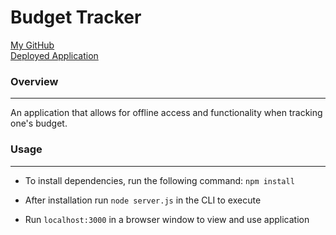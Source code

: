 # Budget Tracker

[My GitHub](https://github.com/asharma1398)
<br>
[Deployed Application](https://track-your-budget-now.herokuapp.com/)

### Overview 
***

An application that allows for offline access and functionality when tracking one's budget.

### Usage 
***

- To install dependencies, run the following command: ```npm install```

- After installation run ```node server.js``` in the CLI to execute

- Run ```localhost:3000``` in a browser window to view and use application